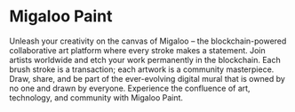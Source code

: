 # Migaloo Paint

Unleash your creativity on the canvas of Migaloo – the blockchain-powered collaborative art platform where every stroke makes a statement. Join artists worldwide and etch your work permanently in the blockchain. Each brush stroke is a transaction; each artwork is a community masterpiece. Draw, share, and be part of the ever-evolving digital mural that is owned by no one and drawn by everyone. Experience the confluence of art, technology, and community with Migaloo Paint.
